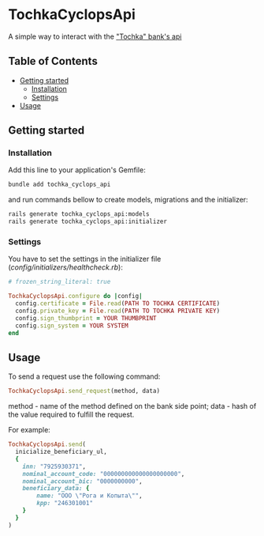 # TochkaCyclopsApi

A simple way to interact with the ["Tochka" bank's api][api_source_page]

## Table of Contents

- [Getting started](#getting-started)
  - [Installation](#installation)
  - [Settings](#settings)
- [Usage](#usage)

## Getting started

### Installation

Add this line to your application's Gemfile:

```sh
bundle add tochka_cyclops_api
```

and run commands bellow to create models, migrations and the initializer:

```sh
rails generate tochka_cyclops_api:models
rails generate tochka_cyclops_api:initializer
```

### Settings

You have to set the settings in the initializer file (_config/initializers/healthcheck.rb_):

```ruby
# frozen_string_literal: true

TochkaCyclopsApi.configure do |config|
  config.certificate = File.read(PATH TO TOCHKA CERTIFICATE)
  config.private_key = File.read(PATH TO TOCHKA PRIVATE KEY)
  config.sign_thumbprint = YOUR THUMBPRINT
  config.sign_system = YOUR SYSTEM
end
```

## Usage

To send a request use the following command:
```ruby
TochkaCyclopsApi.send_request(method, data)
```
method - name of the method defined on the bank side point;
data - hash of the value required to fulfill the request.

For example:
```ruby
TochkaCyclopsApi.send(
  inicialize_beneficiary_ul,
  {
    inn: "7925930371",
    nominal_account_code: "000000000000000000000",
    nominal_account_bic: "0000000000",
    beneficiary_data: {
        name: "ООО \"Рога и Копыта\"",
        kpp: "246301001"
    }
  }
)
```

[api_source_page]: https://api.tochka.com/static/v1/tender-docs/cyclops/main/index.html